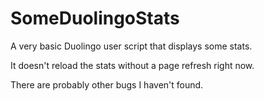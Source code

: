 # SomeDuolingoStats
A very basic Duolingo user script that displays some stats.

It doesn't reload the stats without a page refresh right now.

There are probably other bugs I haven't found.
